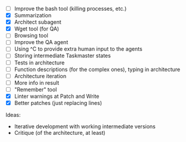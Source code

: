 - [ ] Improve the bash tool (killing processes, etc.)
- [X] Summarization
- [X] Architect subagent
- [X] Wget tool (for QA)
- [ ] Browsing tool
- [ ] Improve the QA agent
- [ ] Using ^C to provide extra human input to the agents
- [ ] Storing intermediate Taskmaster states
- [ ] Tests in architecture
- [ ] Function descriptions (for the complex ones), typing in architecture
- [ ] Architecture iteration
- [ ] More info in result
- [ ] "Remember" tool
- [X] Linter warnings at Patch and Write
- [X] Better patches (just replacing lines)

Ideas:

- Iterative development with working intermediate versions
- Critique (of the architecture, at least)
